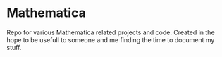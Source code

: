 # Mathematica
Repo for various Mathematica related projects and code.
Created in the hope to be usefull to someone and me finding the time to document my stuff.
